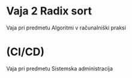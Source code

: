 # Vaja 2 Radix sort
Vaja pri predmetu Algoritmi v računalniški praksi
# (CI/CD)
Vaja pri predmetu Sistemska administracija

